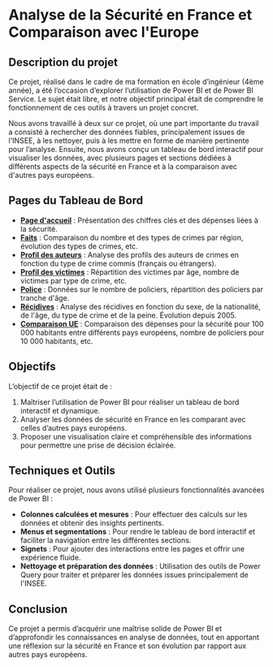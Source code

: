 # Analyse de la Sécurité en France et Comparaison avec l'Europe

## Description du projet

Ce projet, réalisé dans le cadre de ma formation en école d’ingénieur (4ème année), a été l’occasion d’explorer l’utilisation de Power BI et de Power BI Service. Le sujet était libre, et notre objectif principal était de comprendre le fonctionnement de ces outils à travers un projet concret.

Nous avons travaillé à deux sur ce projet, où une part importante du travail a consisté à rechercher des données fiables, principalement issues de l'INSEE, à les nettoyer, puis à les mettre en forme de manière pertinente pour l’analyse. Ensuite, nous avons conçu un tableau de bord interactif pour visualiser les données, avec plusieurs pages et sections dédiées à différents aspects de la sécurité en France et à la comparaison avec d'autres pays européens.

## Pages du Tableau de Bord

- **[Page d'accueil](assets/Page_home.jpeg)** : Présentation des chiffres clés et des dépenses liées à la sécurité.
- **[Faits](assets/Faits.jpeg)** : Comparaison du nombre et des types de crimes par région, évolution des types de crimes, etc.
- **[Profil des auteurs](assets/Profil_auteur.jpeg)** : Analyse des profils des auteurs de crimes en fonction du type de crime commis (français ou étrangers).
- **[Profil des victimes](assets/Profil_victime.jpeg)** : Répartition des victimes par âge, nombre de victimes par type de crime, etc.
- **[Police](assets/police.jpeg)** : Données sur le nombre de policiers, répartition des policiers par tranche d'âge.
- **[Récidives](assets/Recidives.jpeg)** : Analyse des récidives en fonction du sexe, de la nationalité, de l'âge, du type de crime et de la peine. Évolution depuis 2005.
- **[Comparaison UE](assets/Comparaison_UE.jpeg)** : Comparaison des dépenses pour la sécurité pour 100 000 habitants entre différents pays européens, nombre de policiers pour 10 000 habitants, etc.

## Objectifs

L’objectif de ce projet était de :
1. Maîtriser l’utilisation de Power BI pour réaliser un tableau de bord interactif et dynamique.
2. Analyser les données de sécurité en France en les comparant avec celles d’autres pays européens.
3. Proposer une visualisation claire et compréhensible des informations pour permettre une prise de décision éclairée.

## Techniques et Outils

Pour réaliser ce projet, nous avons utilisé plusieurs fonctionnalités avancées de Power BI :
- **Colonnes calculées et mesures** : Pour effectuer des calculs sur les données et obtenir des insights pertinents.
- **Menus et segmentations** : Pour rendre le tableau de bord interactif et faciliter la navigation entre les différentes sections.
- **Signets** : Pour ajouter des interactions entre les pages et offrir une expérience fluide.
- **Nettoyage et préparation des données** : Utilisation des outils de Power Query pour traiter et préparer les données issues principalement de l'INSEE.

## Conclusion

Ce projet a permis d’acquérir une maîtrise solide de Power BI et d’approfondir les connaissances en analyse de données, tout en apportant une réflexion sur la sécurité en France et son évolution par rapport aux autres pays européens.
